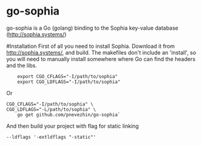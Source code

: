 # go-sophia
go-sophia is a Go (golang) binding to the Sophia key-value database (http://sophia.systems/)

#Installation
First of all you need to install Sophia. Download it from http://sophia.systems/, and build.
The makefiles don't include an 'install', so you will need to manually install somewhere where Go can find the headers and the libs.
	
		export CGO_CFLAGS="-I/path/to/sophia"
		export CGO_LDFLAGS="-I/path/to/sophia"
		
Or

	CGO_CFLAGS="-I/path/to/sophia" \
    CGO_LDFLAGS="-L/path/to/sophia" \
    	go get github.com/pnevezhin/go-sophia`
    	
And then build your project with flag for static linking

	--ldflags '-extldflags "-static"'
